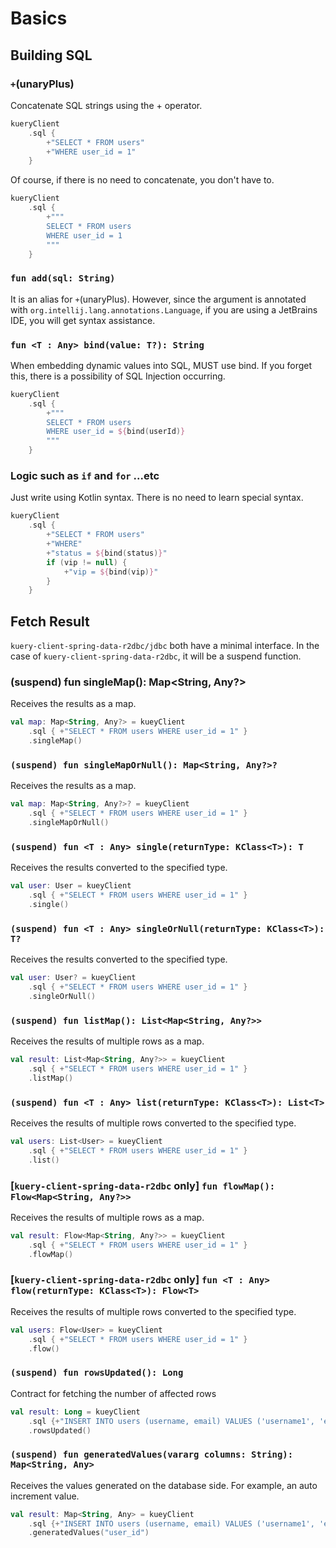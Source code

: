 # Basics

## Building SQL

### `+`(unaryPlus)

Concatenate SQL strings using the + operator.

```kotlin
kueryClient
    .sql {
        +"SELECT * FROM users"
        +"WHERE user_id = 1"
    }
```

Of course, if there is no need to concatenate, you don't have to.

```kotlin
kueryClient
    .sql {
        +"""
        SELECT * FROM users
        WHERE user_id = 1
        """
    }
```

### `fun add(sql: String)`

It is an alias for `+`(unaryPlus). However, since the argument is annotated
with `org.intellij.lang.annotations.Language`, if you are using a JetBrains IDE, you will get syntax assistance.

### `fun <T : Any> bind(value: T?): String`

When embedding dynamic values into SQL, MUST use bind. If you forget this, there is a possibility of SQL Injection
occurring.

```kotlin
kueryClient
    .sql {
        +"""
        SELECT * FROM users
        WHERE user_id = ${bind(userId)}
        """
    }
```

### Logic such as `if` and `for` ...etc

Just write using Kotlin syntax. There is no need to learn special syntax.

```kotlin
kueryClient
    .sql {
        +"SELECT * FROM users"
        +"WHERE"
        +"status = ${bind(status)}"
        if (vip != null) {
            +"vip = ${bind(vip)}"
        }
    }
```

## Fetch Result

`kuery-client-spring-data-r2dbc/jdbc` both have a minimal interface. In the case of `kuery-client-spring-data-r2dbc`, it
will be a suspend function.

### (suspend) fun singleMap(): Map<String, Any?>

Receives the results as a map.

```kotlin
val map: Map<String, Any?> = kueyClient
    .sql { +"SELECT * FROM users WHERE user_id = 1" }
    .singleMap()
```

### `(suspend) fun singleMapOrNull(): Map<String, Any?>?`

Receives the results as a map.

```kotlin
val map: Map<String, Any?>? = kueyClient
    .sql { +"SELECT * FROM users WHERE user_id = 1" }
    .singleMapOrNull()
```

### `(suspend) fun <T : Any> single(returnType: KClass<T>): T`

Receives the results converted to the specified type.

```kotlin
val user: User = kueyClient
    .sql { +"SELECT * FROM users WHERE user_id = 1" }
    .single()
```

### `(suspend) fun <T : Any> singleOrNull(returnType: KClass<T>): T?`

Receives the results converted to the specified type.

```kotlin
val user: User? = kueyClient
    .sql { +"SELECT * FROM users WHERE user_id = 1" }
    .singleOrNull()
```

### `(suspend) fun listMap(): List<Map<String, Any?>>`

Receives the results of multiple rows as a map.

```kotlin
val result: List<Map<String, Any?>> = kueyClient
    .sql { +"SELECT * FROM users WHERE user_id = 1" }
    .listMap()
```

### `(suspend) fun <T : Any> list(returnType: KClass<T>): List<T>`

Receives the results of multiple rows converted to the specified type.

```kotlin
val users: List<User> = kueyClient
    .sql { +"SELECT * FROM users WHERE user_id = 1" }
    .list()
```

### [`kuery-client-spring-data-r2dbc` only] `fun flowMap(): Flow<Map<String, Any?>>`

Receives the results of multiple rows as a map.

```kotlin
val result: Flow<Map<String, Any?>> = kueyClient
    .sql { +"SELECT * FROM users WHERE user_id = 1" }
    .flowMap()
```

### [`kuery-client-spring-data-r2dbc` only] `fun <T : Any> flow(returnType: KClass<T>): Flow<T>`

Receives the results of multiple rows converted to the specified type.

```kotlin
val users: Flow<User> = kueyClient
    .sql { +"SELECT * FROM users WHERE user_id = 1" }
    .flow()
```

### `(suspend) fun rowsUpdated(): Long`

Contract for fetching the number of affected rows

```kotlin
val result: Long = kueyClient
    .sql {+"INSERT INTO users (username, email) VALUES ('username1', 'email1')"}
    .rowsUpdated()
```

### `(suspend) fun generatedValues(vararg columns: String): Map<String, Any>`

Receives the values generated on the database side. For example, an auto increment value.

```kotlin
val result: Map<String, Any> = kueyClient
    .sql {+"INSERT INTO users (username, email) VALUES ('username1', 'email1')"}
    .generatedValues("user_id")
```

